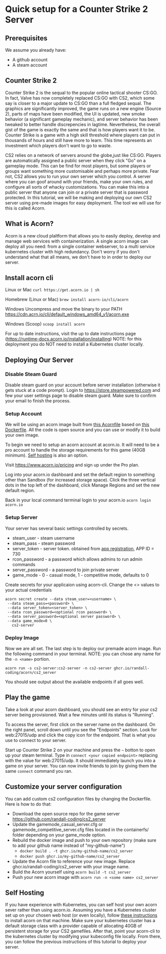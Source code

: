 # Quick setup for a Counter Strike 2 Server 

## Prerequisites 
We assume you already have:
* A github account
* A steam account

## Counter Strike 2

Counter Strike 2 is the sequal to the popular online tactical shooter CS:GO.  In fact, Valve has now completely replaced CS:GO with CS2, which some say is closer to a major update to CS:GO than a full fledged sequal.  The graphics are significantly improved, the game runs on a new engine (Source 2), parts of maps have been modified, the UI is updated, new smoke behavior (a significant gameplay mechanic), and server behavior has been tweaked to better handle discrepencies in lagtime.  Nevertheless, the overall gist of the game is exactly the same and that is how players want it to be.  Counter Strike is a game with a high skill threshold where players can put in thousands of hours and still have more to learn.  This time represents an investment which players don't want to go to waste.      

CS2 relies on a network of servers around the globe,just like CS:GO. Players are automatically assigned a public server when they click "Go" on a gameplay mode.  This can be find for most players, but some players or groups want something more customisable and perhaps more private.  Fear not, CS2 allows you to run your own server which you control.  A server where you can goof around with your friends, make your own rules, and configure all sorts of whacky customizations.  You can make this into a public server that anyone can join or a private server that is password protected.  In this tutorial, we will be making and deploying our own CS2 server using pre-made images for easy deployment.  The tool we will use for this is called Acorn.


## What is Acorn? 

Acorn is a new cloud plaltform that allows you to easily deploy, develop and manage web services with containerization.  A single acorn image can deploy all you need: from a single container webserver, to a multi service kubernetes cluster with high redundancy.  Don't worry if you don't understand what that all means, we don't have to in order to deploy our server.

## Install acorn cli 

Linux or Mac
`curl https://get.acorn.io | sh`

Homebrew (Linux or Mac)
`brew install acorn-io/cli/acorn`

Windows 
Uncompress and move the binary to your PATH
https://cdn.acrn.io/cli/default_windows_amd64_v1/acorn.exe

Windows (Scoop)
`scoop install acorn`

For up to date instructions, visit the up to date instructions page (https://runtime-docs.acorn.io/installation/installing)
NOTE: for this deployment you do NOT need to install a Kubernetes cluster locally.

## Deploying Our Server 

### Disable Steam Guard

Disable steam guard on your account before server installation (otherwise it gets stuck at a code prompt). Login to https://store.steampowered.com and few your user settings page to disable steam guard.  Make sure to confirm your email to finish the process.

### Setup Account
We will be using an acorn image built from [this Acornfile](https://github.com/randall-coding/cs2_server/blob/master/Acornfile) based on [this Dockerfile](https://github.com/randall-coding/cs2_server/blob/master/Dockerfile).  All the code is open source and you can use or modify it to build your own image.

To begin we need to setup an acorn account at acorn.io.  It will need to be a pro account to handle the storage requirements for this game (40GB minimum).  [Self hosting](#self-hosting) is also an option.

Visit https://www.acorn.io/pricing and sign up under the Pro plan.

Log into your acorn.io dashboard and set the default region to something other than Sandbox (for increased storage space).  Click the three vertical dots in the top left of the dashboard, click Manage Regions and set the new default region.

Back in your local command terminal login to your acorn.io 
`acorn login acorn.io` 

### Setup Server
Your server has several basic settings controlled by secrets.  
 * steam_user - steam username
 * steam_pass - steam password
 * server_token - server token.  obtained from [app registration](https://steamcommunity.com/dev/managegameservers), APP ID = 730 
 * rcon_password - a password which allows admins to run admin commands
 * server_password - a password to join private server
 * game_mode - 0 - casual mode, 1 - competitive mode, defaults to 0

Create secrets for your applicaion using acorn-cli.  Change the <> values to your actual credentials
```
acorn secret create --data steam_user=<username> \
 --data steam_pass=<password> \
 --data server_token=<server_token> \
 --data rcon_password=<optional rcon password> \
 --data server_password=<optional server password> \
 --data game_mode=0 \
   cs2-server
```

### Deploy Image
Now we are all set.  The last step is to deploy our premade acorn image. Run the following command in your terminal.
NOTE: you can chose any name for the `-n <name>` portion.

`acorn run -s cs2-server:cs2-server -n cs2-server ghcr.io/randall-coding/acorn/cs2_server`

You should see output about the available endpoints if all goes well.


## Play the game  
Take a look at your acorn dashboard, you should see an entry for your cs2 server being provisioned.  Wait a few minutes until its status is "Running".  

To access the server, first click on the server name on the dashboard.  On the right panel, scroll down until you see the "Endpoints" section.  Look for web:27015/udp and click the copy icon for the endpoint.  That is what you use to connect to your server.

Start up Counter Strike 2 on your machine and press the `~` botton to open up your steam terminal.  Type in `connect <your copied endpoint>` replacing <your copied endpoint> with the value for web:27015/udp.  It should immediately launch you into a game on your server.  You can now invite friends to join by giving them the same `connect` command you ran.


## Customize your server configuration 

You can add custom cs2 configuration files by changing the Dockerfile.  Here is how to do that:
* Download the open source repo for the game server https://github.com/randall-coding/cs2_server
* Update the gamemode_casual_server.cfg or gamemode_competitive_server.cfg files located in the containerfs/ folder depending on your game_mode option.  
* Rebuild the docker image and push to your own repository (make sure to add your github name instead of "my-github-name")
  - `docker build . -t ghcr.io/my-github-name/cs2_server`
  - `docker push ghcr.io/my-github-name/cs2_server` 
* Update the Acorn file to reference your new image.  Replace ghcr.io/randall-coding/cs2_server with your image name.
* Build the Acorn yourself using `acorn build -t cs2_server`
* Push your new acorn image with `acorn run -n <some name> cs2_server`    

## Self Hosting

If you have experience with Kubernetes, you can self host your own acorn sever rather than using acorn.io.  Assuming you have a Kubernetes cluster set up on your chosen web host (or even locally), follow [these instructions](https://runtime-docs.acorn.io/installation/installing) to install acorn on that machine.  Make sure your kubernetes cluster has a default storage class with a provider capable of allocating 40GB of persistent storage for your CS2 gamefiles.  After that, point your acorn-cli to the kubernetes cluster by modifying your kubeconfig file locally.  From there, you can follow the previous instructions of this tutorial to deploy your server.  


